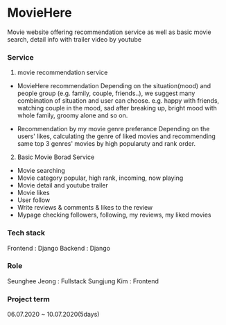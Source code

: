 # MovieHere
Movie website offering recommendation service as well as basic movie search, detail info with trailer video by youtube

### Service
1. movie recommendation service
  - MovieHere recommendation 
    Depending on the situation(mood) and people group (e.g. family, couple, friends..), we suggest many combination of situation and user can choose. 
    e.g. happy with friends, watching couple in the mood, sad after breaking up, bright mood with whole family, groomy alone and so on. 
    
  - Recommendation by my movie genre preferance
    Depending on the users' likes, calculating the genre of liked movies and recommending same top 3 genres' movies by high popularuty and rank order.
    
 2. Basic Movie Borad Service
  - Movie searching
  - Movie category
    popular, high rank, incoming, now playing
  - Movie detail and youtube trailer 
  - Movie likes
  - User follow
  - Write reviews & comments & likes to the review
  - Mypage
    checking followers, following, my reviews, my liked movies
    
### Tech stack
Frontend : Django
Backend : Django

### Role
Seunghee Jeong : Fullstack
Sungjung Kim : Frontend

### Project term
06.07.2020 ~ 10.07.2020(5days)
